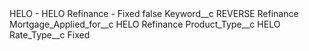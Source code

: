 <?xml version="1.0" encoding="UTF-8"?>
<CustomMetadata xmlns="http://soap.sforce.com/2006/04/metadata" xmlns:xsi="http://www.w3.org/2001/XMLSchema-instance" xmlns:xsd="http://www.w3.org/2001/XMLSchema">
    <label>HELO - HELO Refinance - Fixed</label>
    <protected>false</protected>
    <values>
        <field>Keyword__c</field>
        <value xsi:type="xsd:string">REVERSE Refinance</value>
    </values>
    <values>
        <field>Mortgage_Applied_for__c</field>
        <value xsi:type="xsd:string">HELO Refinance</value>
    </values>
    <values>
        <field>Product_Type__c</field>
        <value xsi:type="xsd:string">HELO</value>
    </values>
    <values>
        <field>Rate_Type__c</field>
        <value xsi:type="xsd:string">Fixed</value>
    </values>
</CustomMetadata>
